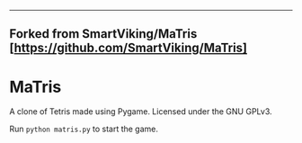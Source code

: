 -------------------------------------------
Forked from SmartViking/MaTris
[https://github.com/SmartViking/MaTris]
-------------------------------------------
 
MaTris
======

A clone of Tetris made using Pygame. Licensed under the GNU GPLv3.

Run `python matris.py` to start the game.
